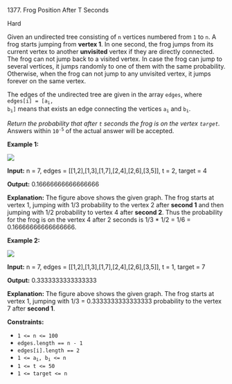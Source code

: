 1377\. Frog Position After T Seconds

Hard

Given an undirected tree consisting of `n` vertices numbered from `1` to `n`. A frog starts jumping from **vertex 1**. In one second, the frog jumps from its current vertex to another **unvisited** vertex if they are directly connected. The frog can not jump back to a visited vertex. In case the frog can jump to several vertices, it jumps randomly to one of them with the same probability. Otherwise, when the frog can not jump to any unvisited vertex, it jumps forever on the same vertex.

The edges of the undirected tree are given in the array `edges`, where <code>edges[i] = [a<sub>i</sub>, b<sub>i</sub>]</code> means that exists an edge connecting the vertices <code>a<sub>i</sub></code> and <code>b<sub>i</sub></code>.

_Return the probability that after `t` seconds the frog is on the vertex `target`._ Answers within <code>10<sup>-5</sup></code> of the actual answer will be accepted.

**Example 1:**

![](https://assets.leetcode.com/uploads/2021/12/21/frog1.jpg)

**Input:** n = 7, edges = [[1,2],[1,3],[1,7],[2,4],[2,6],[3,5]], t = 2, target = 4

**Output:** 0.16666666666666666

**Explanation:** The figure above shows the given graph. The frog starts at vertex 1, jumping with 1/3 probability to the vertex 2 after **second 1** and then jumping with 1/2 probability to vertex 4 after **second 2**. Thus the probability for the frog is on the vertex 4 after 2 seconds is 1/3 \* 1/2 = 1/6 = 0.16666666666666666.

**Example 2:**

**![](https://assets.leetcode.com/uploads/2021/12/21/frog2.jpg)**

**Input:** n = 7, edges = [[1,2],[1,3],[1,7],[2,4],[2,6],[3,5]], t = 1, target = 7

**Output:** 0.3333333333333333

**Explanation:** The figure above shows the given graph. The frog starts at vertex 1, jumping with 1/3 = 0.3333333333333333 probability to the vertex 7 after **second 1**.

**Constraints:**

*   `1 <= n <= 100`
*   `edges.length == n - 1`
*   `edges[i].length == 2`
*   <code>1 <= a<sub>i</sub>, b<sub>i</sub> <= n</code>
*   `1 <= t <= 50`
*   `1 <= target <= n`